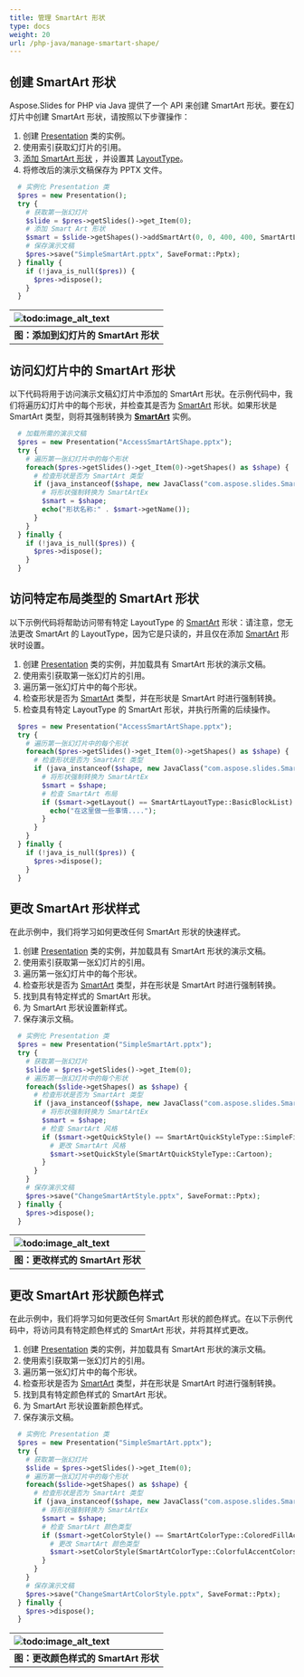 ```yaml
---
title: 管理 SmartArt 形状
type: docs
weight: 20
url: /php-java/manage-smartart-shape/
---
```


## **创建 SmartArt 形状**
Aspose.Slides for PHP via Java 提供了一个 API 来创建 SmartArt 形状。要在幻灯片中创建 SmartArt 形状，请按照以下步骤操作：

1. 创建 [Presentation](https://reference.aspose.com/slides/php-java/aspose.slides/Presentation) 类的实例。
1. 使用索引获取幻灯片的引用。
1. [添加 SmartArt 形状](https://reference.aspose.com/slides/php-java/aspose.slides/IShapeCollection#addSmartArt-float-float-float-float-int-) ，并设置其 [LayoutType](https://reference.aspose.com/slides/php-java/aspose.slides/SmartArtLayoutType)。
1. 将修改后的演示文稿保存为 PPTX 文件。

```php
  # 实例化 Presentation 类
  $pres = new Presentation();
  try {
    # 获取第一张幻灯片
    $slide = $pres->getSlides()->get_Item(0);
    # 添加 Smart Art 形状
    $smart = $slide->getShapes()->addSmartArt(0, 0, 400, 400, SmartArtLayoutType::BasicBlockList);
    # 保存演示文稿
    $pres->save("SimpleSmartArt.pptx", SaveFormat::Pptx);
  } finally {
    if (!java_is_null($pres)) {
      $pres->dispose();
    }
  }
```

|![todo:image_alt_text](https://i.imgur.com/A7PUdeV.png)|
| :- |
|**图：添加到幻灯片的 SmartArt 形状**|

## **访问幻灯片中的 SmartArt 形状**
以下代码将用于访问演示文稿幻灯片中添加的 SmartArt 形状。在示例代码中，我们将遍历幻灯片中的每个形状，并检查其是否为 [SmartArt](https://reference.aspose.com/slides/php-java/aspose.slides/SmartArt) 形状。如果形状是 SmartArt 类型，则将其强制转换为 [**SmartArt**](https://reference.aspose.com/slides/php-java/aspose.slides/SmartArt) 实例。

```php
  # 加载所需的演示文稿
  $pres = new Presentation("AccessSmartArtShape.pptx");
  try {
    # 遍历第一张幻灯片中的每个形状
    foreach($pres->getSlides()->get_Item(0)->getShapes() as $shape) {
      # 检查形状是否为 SmartArt 类型
      if (java_instanceof($shape, new JavaClass("com.aspose.slides.SmartArt"))) {
        # 将形状强制转换为 SmartArtEx
        $smart = $shape;
        echo("形状名称:" . $smart->getName());
      }
    }
  } finally {
    if (!java_is_null($pres)) {
      $pres->dispose();
    }
  }
```

## **访问特定布局类型的 SmartArt 形状**
以下示例代码将帮助访问带有特定 LayoutType 的 [SmartArt](https://reference.aspose.com/slides/php-java/aspose.slides/SmartArt) 形状：请注意，您无法更改 SmartArt 的 LayoutType，因为它是只读的，并且仅在添加 [SmartArt](https://reference.aspose.com/slides/php-java/aspose.slides/SmartArt) 形状时设置。

1. 创建 [Presentation](https://reference.aspose.com/slides/php-java/aspose.slides/Presentation) 类的实例，并加载具有 SmartArt 形状的演示文稿。
1. 使用索引获取第一张幻灯片的引用。
1. 遍历第一张幻灯片中的每个形状。
1. 检查形状是否为 [SmartArt](https://reference.aspose.com/slides/php-java/aspose.slides/SmartArt) 类型，并在形状是 SmartArt 时进行强制转换。
1. 检查具有特定 LayoutType 的 SmartArt 形状，并执行所需的后续操作。

```php
  $pres = new Presentation("AccessSmartArtShape.pptx");
  try {
    # 遍历第一张幻灯片中的每个形状
    foreach($pres->getSlides()->get_Item(0)->getShapes() as $shape) {
      # 检查形状是否为 SmartArt 类型
      if (java_instanceof($shape, new JavaClass("com.aspose.slides.SmartArt"))) {
        # 将形状强制转换为 SmartArtEx
        $smart = $shape;
        # 检查 SmartArt 布局
        if ($smart->getLayout() == SmartArtLayoutType::BasicBlockList) {
          echo("在这里做一些事情....");
        }
      }
    }
  } finally {
    if (!java_is_null($pres)) {
      $pres->dispose();
    }
  }
```

## **更改 SmartArt 形状样式**
在此示例中，我们将学习如何更改任何 SmartArt 形状的快速样式。

1. 创建 [Presentation](https://reference.aspose.com/slides/php-java/aspose.slides/Presentation) 类的实例，并加载具有 SmartArt 形状的演示文稿。
1. 使用索引获取第一张幻灯片的引用。
1. 遍历第一张幻灯片中的每个形状。
1. 检查形状是否为 [SmartArt](https://reference.aspose.com/slides/php-java/aspose.slides/SmartArt) 类型，并在形状是 SmartArt 时进行强制转换。
1. 找到具有特定样式的 SmartArt 形状。
1. 为 SmartArt 形状设置新样式。
1. 保存演示文稿。

```php
  # 实例化 Presentation 类
  $pres = new Presentation("SimpleSmartArt.pptx");
  try {
    # 获取第一张幻灯片
    $slide = $pres->getSlides()->get_Item(0);
    # 遍历第一张幻灯片中的每个形状
    foreach($slide->getShapes() as $shape) {
      # 检查形状是否为 SmartArt 类型
      if (java_instanceof($shape, new JavaClass("com.aspose.slides.SmartArt"))) {
        # 将形状强制转换为 SmartArtEx
        $smart = $shape;
        # 检查 SmartArt 风格
        if ($smart->getQuickStyle() == SmartArtQuickStyleType::SimpleFill) {
          # 更改 SmartArt 风格
          $smart->setQuickStyle(SmartArtQuickStyleType::Cartoon);
        }
      }
    }
    # 保存演示文稿
    $pres->save("ChangeSmartArtStyle.pptx", SaveFormat::Pptx);
  } finally {
    $pres->dispose();
  }
```

|![todo:image_alt_text](https://i.imgur.com/A7PUdeV.png)|
| :- |
|**图：更改样式的 SmartArt 形状**|

## **更改 SmartArt 形状颜色样式**
在此示例中，我们将学习如何更改任何 SmartArt 形状的颜色样式。在以下示例代码中，将访问具有特定颜色样式的 SmartArt 形状，并将其样式更改。

1. 创建 [Presentation](https://reference.aspose.com/slides/php-java/aspose.slides/Presentation) 类的实例，并加载具有 SmartArt 形状的演示文稿。
1. 使用索引获取第一张幻灯片的引用。
1. 遍历第一张幻灯片中的每个形状。
1. 检查形状是否为 [SmartArt](https://reference.aspose.com/slides/php-java/aspose.slides/SmartArt) 类型，并在形状是 SmartArt 时进行强制转换。
1. 找到具有特定颜色样式的 SmartArt 形状。
1. 为 SmartArt 形状设置新颜色样式。
1. 保存演示文稿。

```php
  # 实例化 Presentation 类
  $pres = new Presentation("SimpleSmartArt.pptx");
  try {
    # 获取第一张幻灯片
    $slide = $pres->getSlides()->get_Item(0);
    # 遍历第一张幻灯片中的每个形状
    foreach($slide->getShapes() as $shape) {
      # 检查形状是否为 SmartArt 类型
      if (java_instanceof($shape, new JavaClass("com.aspose.slides.SmartArt"))) {
        # 将形状强制转换为 SmartArtEx
        $smart = $shape;
        # 检查 SmartArt 颜色类型
        if ($smart->getColorStyle() == SmartArtColorType::ColoredFillAccent1) {
          # 更改 SmartArt 颜色类型
          $smart->setColorStyle(SmartArtColorType::ColorfulAccentColors);
        }
      }
    }
    # 保存演示文稿
    $pres->save("ChangeSmartArtColorStyle.pptx", SaveFormat::Pptx);
  } finally {
    $pres->dispose();
  }
```

|![todo:image_alt_text](https://i.imgur.com/v2Hwocs.png)|
| :- |
|**图：更改颜色样式的 SmartArt 形状**|